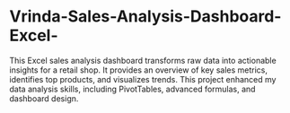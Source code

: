 # Vrinda-Sales-Analysis-Dashboard-Excel-
This Excel sales analysis dashboard transforms raw data into actionable insights for a retail shop. It provides an overview of key sales metrics, identifies top products, and visualizes trends. This project enhanced my data analysis skills, including PivotTables, advanced formulas, and dashboard design.
